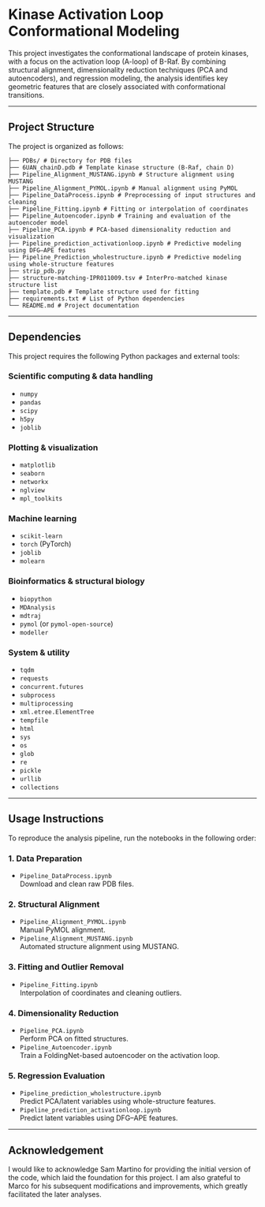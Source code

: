# Kinase Activation Loop Conformational Modeling

This project investigates the conformational landscape of protein kinases, with a focus on the activation loop (A-loop) of B-Raf. By combining structural alignment, dimensionality reduction techniques (PCA and autoencoders), and regression modeling, the analysis identifies key geometric features that are closely associated with conformational transitions.

---

## Project Structure

The project is organized as follows:
```
├── PDBs/ # Directory for PDB files
├── 6UAN_chainD.pdb # Template kinase structure (B-Raf, chain D)
├── Pipeline_Alignment_MUSTANG.ipynb # Structure alignment using MUSTANG
├── Pipeline_Alignment_PYMOL.ipynb # Manual alignment using PyMOL
├── Pipeline_DataProcess.ipynb # Preprocessing of input structures and cleaning
├── Pipeline_Fitting.ipynb # Fitting or interpolation of coordinates
├── Pipeline_Autoencoder.ipynb # Training and evaluation of the autoencoder model
├── Pipeline_PCA.ipynb # PCA-based dimensionality reduction and visualization
├── Pipeline_prediction_activationloop.ipynb # Predictive modeling using DFG–APE features
├── Pipeline_Prediction_wholestructure.ipynb # Predictive modeling using whole-structure features
├── strip_pdb.py
├── structure-matching-IPR011009.tsv # InterPro-matched kinase structure list
├── template.pdb # Template structure used for fitting
├── requirements.txt # List of Python dependencies
└── README.md # Project documentation
```

---

## Dependencies

This project requires the following Python packages and external tools:

### Scientific computing & data handling
- `numpy`  
- `pandas`  
- `scipy`  
- `h5py`  
- `joblib`

### Plotting & visualization
- `matplotlib`  
- `seaborn`  
- `networkx`  
- `nglview`  
- `mpl_toolkits`

### Machine learning
- `scikit-learn`  
- `torch` (PyTorch)  
- `joblib`  
- `molearn`

### Bioinformatics & structural biology
- `biopython`  
- `MDAnalysis`  
- `mdtraj`  
- `pymol` (or `pymol-open-source`)  
- `modeller`

### System & utility
- `tqdm`  
- `requests`  
- `concurrent.futures`  
- `subprocess`  
- `multiprocessing`  
- `xml.etree.ElementTree`  
- `tempfile`  
- `html`  
- `sys`  
- `os`  
- `glob`  
- `re`  
- `pickle`  
- `urllib`  
- `collections`

---

## Usage Instructions

To reproduce the analysis pipeline, run the notebooks in the following order:

### 1. Data Preparation
- `Pipeline_DataProcess.ipynb`  
  Download and clean raw PDB files.

### 2. Structural Alignment
- `Pipeline_Alignment_PYMOL.ipynb`  
  Manual PyMOL alignment.
- `Pipeline_Alignment_MUSTANG.ipynb`  
  Automated structure alignment using MUSTANG.

### 3. Fitting and Outlier Removal
- `Pipeline_Fitting.ipynb`  
  Interpolation of coordinates and cleaning outliers.

### 4. Dimensionality Reduction
- `Pipeline_PCA.ipynb`  
  Perform PCA on fitted structures.
- `Pipeline_Autoencoder.ipynb`  
  Train a FoldingNet-based autoencoder on the activation loop.

### 5. Regression Evaluation
- `Pipeline_prediction_wholestructure.ipynb`  
  Predict PCA/latent variables using whole-structure features.
- `Pipeline_prediction_activationloop.ipynb`  
  Predict latent variables using DFG–APE features.

---

## Acknowledgement

I would like to acknowledge Sam Martino for providing the initial version of the code, which laid the foundation for this project. I am also grateful to Marco for his subsequent modifications and improvements, which greatly facilitated the later analyses.
